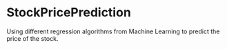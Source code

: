 # StockPricePrediction
Using different regression algorithms from Machine Learning to predict the price of the stock. 

